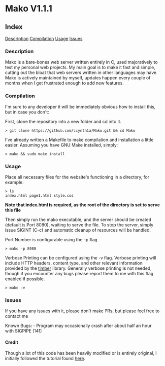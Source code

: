 # Mako V1.1.1
## Index 
[Description](#description)
[Compilation](#compilation)
[Usage](#usage)
[Issues](#issues)
### Description
Mako is a bare-bones web server written entirely in C, used majoratively to test my personal web projects. My main goal is to make it fast and simple, cutting out the bloat that web servers written in other languages may have. Mako is actively maintained by myself, updates happen every couple of months when I get frustrated enough to add new features.
### Compilation
I'm sure to any developer it will be immediately obvious how to install this, but in case you don't:

First, clone the repository into a new folder and cd into it.
```
> git clone https://github.com/ccynth1a/Mako.git && cd Mako
```
I've already written a Makefile to make compilation and installation a little easier. Assuming you have GNU Make installed, simply:
```
> make && sudo make install
```
### Usage
Place all necessary files for the website's functioning in a directory, for example:
```
> ls
index.html page1.html style.css
```
**Note that index.html is required, as the root of the directory is set to serve this file**

Then simply run the mako executable, and the server should be created (default is Port 8080), waiting to serve the file. To stop the server, simply issue SIGINT (C-c) and automatic cleanup of resources will be handled.

Port Number is configurable using the -p flag
```
> mako -p 8080
```

Verbose Printing can be configured using the -v flag. Verbose printing will include HTTP headers, content type, and other relevant information provided by the [timber](https://github.com/ccynth1a/timber) library. Generally verbose printing is not needed, though if you encounter any bugs please report them to me with this flag enabled if possible.
```
> mako -v
```
### Issues
If you have any issues with it, please don't make PRs, but please feel free to contact me

Known Bugs:
    - Program may occasionally crash after about half an hour with SIGPIPE (141)
#### Credit
Though a lot of this code has been heavily modified or is entirely original, I initially followed the tutorial found [here](https://towardsdev.com/crafting-a-simple-web-server-in-c-ebf4cbab1973).
